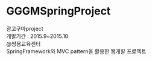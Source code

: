 # GGGMSpringProject

광고구마project<br/>
개발기간 : 2015.9~2015.10<br/>
@쌍용교육센터<br>
SpringFramework와 MVC pattern을 활용한 웹개발 프로젝트<br>
